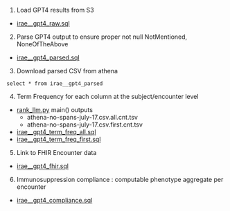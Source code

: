 1. Load GPT4 results from S3
  * [irae__gpt4_raw.sql](irae__gpt4_raw.sql)

2. Parse GPT4 output to ensure proper not null NotMentioned, NoneOfTheAbove
  * [irae__gpt4_parsed.sql](irae__gpt4_parsed.sql)

3. Download parsed CSV from athena 

 `select * from irae__gpt4_parsed` 

4. Term Frequency for each column at the subject/encounter level
* [rank_llm.py](../count/rank_llm.py) main() outputs  
  * athena-no-spans-july-17.csv.all.cnt.tsv 
  * athena-no-spans-july-17.csv.first.cnt.tsv
* [irae__gpt4_term_freq_all.sql](irae__gpt4_term_freq_all.sql)
* [irae__gpt4_term_freq_first.sql](irae__gpt4_term_freq_first.sql)

5. Link to FHIR Encounter data 
  * [irae__gpt4_fhir.sql](irae__gpt4_fhir.sql)

6. Immunosuppression compliance : computable phenotype aggregate per encounter 
* [irae__gpt4_compliance.sql](irae__gpt4_compliance.sql)
